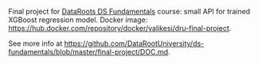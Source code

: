 Final project for [DataRoots DS Fundamentals](https://dhired.com/course/data-science-fundamentals-13mx228) course: small API for trained XGBoost regression model. Docker image: https://hub.docker.com/repository/docker/yalikesi/dru-final-project.

See more info at https://github.com/DataRootUniversity/ds-fundamentals/blob/master/final-project/DOC.md.
